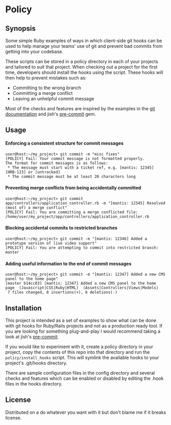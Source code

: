# Policy

## Synopsis
Some simple Ruby examples of ways in which client-side git hooks can be used to help manage your teams' use of git and prevent bad commits from getting into your codebase. 

These scripts can be stored in a policy directory in each of your projects and tailored to suit that project. When checking out a project for the first time, developers should install the hooks using the script. These hooks will then help to prevent mistakes such as:

- Committing to the wrong branch
- Committing a merge conflict
- Leaving an unhelpful commit message

Most of the checks and features are inspired by the examples in the [git documentation](http://git-scm.com/book/en/Customizing-Git-Git-Hooks) and jish's [pre-commit](https://github.com/jish/pre-commit) gem.

## Usage

#### Enforcing a consistent structure for commit messages
```
user@host:~/my_project> git commit -m "misc fixes"
[POLICY] Fail: Your commit message is not formatted properly.
The format for commit messages is as follows:
 * The message must start with a ticket ref, e.g. [mantis: 12345] [HRB-123] or [untracked]
 * The commit message must be at least 20 characters long
```

#### Preventing merge conflicts from being accidentally committed
```
user@host:~/my_project> git commit app/controllers/application_controller.rb -m "[mantis: 12345] Resolved (most of) a merge conflict"
[POLICY] Fail: You are committing a merge conflicted file: /home/user/my_project/app/controllers/application_controller.rb
```

#### Blocking accidental commits to restricted branches
```
user@host:~/my_project> git commit -m "[mantis: 12346] Added a prototype version of live video support"
[POLICY] Fail: You are attempting to commit into restricted branch: master
```

#### Adding useful information to the end of commit messages
```
user@host:~/my_project> git commit -m "[mantis: 12347] Added a new CMS panel to the home page"
[master b14cc83] [mantis: 12347] Added a new CMS panel to the home page  (Javascript|CSS|Ruby|HTML)  (Assets|Controllers|Views|Models)
 7 files changed, 8 insertions(+), 6 deletions(-)
```

## Installation
This project is intended as a set of examples to show what can be done with git hooks for Ruby/Rails projects and not as a production ready tool. If you are looking for something plug-and-play I would recommend taking a look at jish's [pre-commit](https://github.com/jish/pre-commit).

If you would like to experiment with it, create a policy directory in your project, copy the contents of this repo into that directory and run the `policy/install_hooks` script. This will symlink the available hooks to your project's .git/hooks directory.

There are sample configuration files in the config directory and several checks and features which can be enabled or disabled by editing the .hook files in the hooks directory.

## License
Distributed on a do whatever you want with it but don't blame me if it breaks license.

